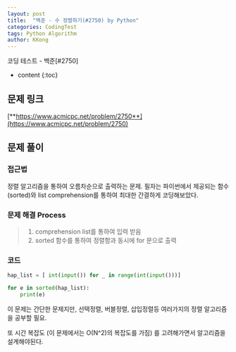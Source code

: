 ```yaml
---
layout: post
title:  "백준 - 수 정렬하기(#2750) by Python"
categories: CodingTest
tags: Python Algorithm
author: KKong
---
```







코딩 테스트 - 백준[#2750]


























* content
{:toc}


## 문제 링크
[**https://www.acmicpc.net/problem/2750**](https://www.acmicpc.net/problem/2750)  

## 문제 풀이 

### 접근법

정렬 알고리즘을 통하여 오름차순으로 출력하는 문제. 필자는 파이썬에서 제공되는 함수(sorted)와 list comprehension를 통하여 최대한 간결하게 코딩해보았다.  

    
### 문제 해결 Process


> 1. comprehension list를 통하여 입력 받음 
> 2. sorted 함수를 통하여 정렬함과 동시에 for 문으로 출력 


### 코드
```python
hap_list = [ int(input()) for _ in range(int(input()))]

for e in sorted(hap_list):
    print(e)

```

이 문제는 간단한 문제지만, 선택정렬, 버블정렬, 삽입정렬등 여러가지의 정렬 알고리즘을 공부할 필요. 

또 시간 복잡도 (이 문제에서는 O(N^2)의 복잡도를 가짐) 를 고려해가면서 알고리즘을 설계해야된다. 
